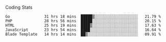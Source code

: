 Coding Stats
<!--START_SECTION:waka-->

```text
Go               31 hrs 18 mins  █████▒░░░░░░░░░░░░░░░░░░░   21.79 %
PHP              28 hrs 56 mins  █████░░░░░░░░░░░░░░░░░░░░   20.15 %
HTML             25 hrs 19 mins  ████▒░░░░░░░░░░░░░░░░░░░░   17.63 %
JavaScript       23 hrs 54 mins  ████░░░░░░░░░░░░░░░░░░░░░   16.64 %
Blade Template   14 hrs 14 mins  ██▒░░░░░░░░░░░░░░░░░░░░░░   09.91 %
```

<!--END_SECTION:waka-->
